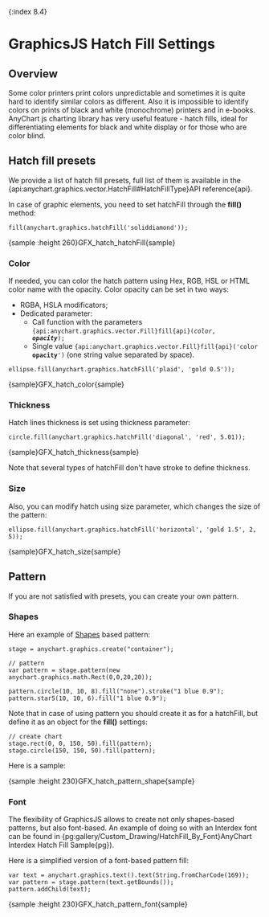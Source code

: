 {:index 8.4}

# GraphicsJS Hatch Fill Settings

## Overview

Some color printers print colors unpredictable and sometimes it is quite hard to identify similar colors as different. 
Also it is impossible to identify colors on prints of black and white (monochrome) printers and in e-books. 
AnyChart js charting library has very useful feature - hatch fills, ideal for differentiating elements for black and white display or for those who are color blind.

## Hatch fill presets

We provide a list of hatch fill presets, full list of them is available in the {api:anychart.graphics.vector.HatchFill#HatchFillType}API reference{api}.

In case of graphic elements, you need to set hatchFill through the **fill()** method: 

```
fill(anychart.graphics.hatchFill('soliddiamond'));
```

{sample :height 260}GFX\_hatch\_hatchFill{sample}

### Color

If needed, you can color the hatch pattern using Hex, RGB, HSL or HTML color name with the opacity. Color opacity can be set in two ways:

* RGBA, HSLA modificators;
* Dedicated parameter:
    * Call function with the parameters <code>{api:anychart.graphics.vector.Fill}fill{api}(_color_, _**opacity**_);</code>
    * Single value <code>{api:anychart.graphics.vector.Fill}fill{api}('color **opacity**')</code> (one string value separated by space).

```
ellipse.fill(anychart.graphics.hatchFill('plaid', 'gold 0.5'));
```

{sample}GFX\_hatch\_color{sample}

### Thickness

Hatch lines thickness is set using thickness parameter:

```
circle.fill(anychart.graphics.hatchFill('diagonal', 'red', 5.01));
```

{sample}GFX\_hatch\_thickness{sample}

Note that several types of hatchFill don't have stroke to define thickness.

### Size

Also, you can modify hatch using size parameter, which changes the size of the pattern:

```
ellipse.fill(anychart.graphics.hatchFill('horizontal', 'gold 1.5', 2, 5));
```

{sample}GFX\_hatch\_size{sample}

## Pattern

If you are not satisfied with presets, you can create your own pattern.

### Shapes

Here an example of [Shapes](Shapes) based pattern: 

```
stage = anychart.graphics.create("container");

// pattern
var pattern = stage.pattern(new anychart.graphics.math.Rect(0,0,20,20));

pattern.circle(10, 10, 8).fill("none").stroke("1 blue 0.9");
pattern.star5(10, 10, 6).fill("1 blue 0.9");
```

Note that in case of using pattern you should create it as for a hatchFill, but define it as an object for the **fill()** settings:

```
// create chart
stage.rect(0, 0, 150, 50).fill(pattern);
stage.circle(150, 150, 50).fill(pattern);
```

Here is a sample:

{sample :height 230}GFX\_hatch\_pattern\_shape{sample}

### Font

The flexibility of GraphicsJS allows to create not only shapes-based patterns, but also font-based. An example of doing so with an Interdex font can be found in {pg:gallery/Custom_Drawing/HatchFill_By_Font}AnyChart Interdex Hatch Fill Sample{pg}).

Here is a simplified version of a font-based pattern fill:

```
var text = anychart.graphics.text().text(String.fromCharCode(169));
var pattern = stage.pattern(text.getBounds());
pattern.addChild(text);
```

{sample :height 230}GFX\_hatch\_pattern\_font{sample}
